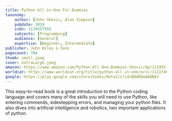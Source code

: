 ```yaml
---
title: Python All-in-One For Dummies
taxonomy:
	author: [John Shovic, Alan Simpson]
	pubdate: 2019
	isbn: 1119557593
	subjects: [Programming]
	audience: [General]
	expertise: [Beginner, Intermediate]
publisher: John Wiley & Sons
pagecount: 704
thumb: small.jpeg
cover: extraLarge.jpeg
amazon: https://www.amazon.com/Python-All-One-Dummies-Shovic/dp/1119557593/ref=sr_1_1?keywords=Python+all-in-one&qid=1575492272&sr=8-1
worldcat: https://www.worldcat.org/title/python-all-in-one/oclc/1122746992&referer=brief_results
google: https://play.google.com/store/books/details?id=BDmRDwAAQBAJ
---
```

This easy-to-read book is a great introduction to the Python coding language and covers many of the skills you will need to use Python, like entering commends, sidestepping errors, and managing your python files.  It also dives into artificial intelligence and robotics, two important applications of python.